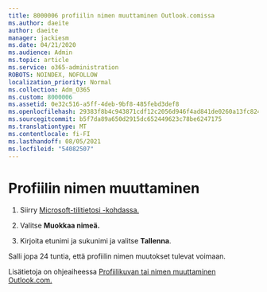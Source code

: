 ```yaml
---
title: 8000006 profiilin nimen muuttaminen Outlook.comissa
ms.author: daeite
author: daeite
manager: jackiesm
ms.date: 04/21/2020
ms.audience: Admin
ms.topic: article
ms.service: o365-administration
ROBOTS: NOINDEX, NOFOLLOW
localization_priority: Normal
ms.collection: Adm_O365
ms.custom: 8000006
ms.assetid: 0e32c516-a5ff-4deb-9bf8-485febd3def8
ms.openlocfilehash: 29383f8b4c943871cdf12c2056d946f4ad841de0260a13fc824031daa78c0e6a
ms.sourcegitcommit: b5f7da89a650d2915dc652449623c78be6247175
ms.translationtype: MT
ms.contentlocale: fi-FI
ms.lasthandoff: 08/05/2021
ms.locfileid: "54082507"
---
```

# <a name="change-your-profile-name"></a>Profiilin nimen muuttaminen

1. Siirry [Microsoft-tilitietosi -kohdassa.](https://go.microsoft.com/fwlink/p/?linkid=860841)
    
2. Valitse **Muokkaa nimeä.** 
    
3. Kirjoita etunimi ja sukunimi ja valitse **Tallenna**. 
    
Salli jopa 24 tuntia, että profiilin nimen muutokset tulevat voimaan.
  
Lisätietoja on ohjeaiheessa [Profiilikuvan tai nimen muuttaminen Outlook.com.](https://go.microsoft.com/fwlink/?linkid=873110)
  

